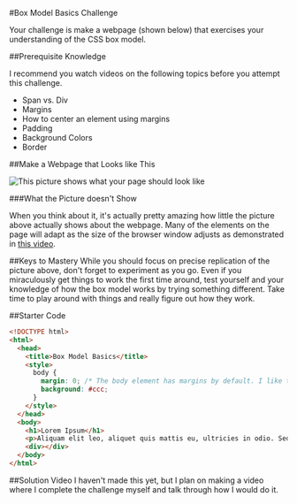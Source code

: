 #Box Model Basics Challenge

Your challenge is make a webpage (shown below) that exercises your understanding of the CSS box model.

##Prerequisite Knowledge

I recommend you watch videos on the following topics before you attempt this challenge.

* Span vs. Div
* Margins
* How to center an element using margins
* Padding
* Background Colors
* Border

##Make a Webpage that Looks like This 

![This picture shows what your page should look like](https://raw.github.com/christensenacademy/christensen-academy/master/modules/css-layouts/challenges/box-model-basics-challenge.png)

###What the Picture doesn't Show

When you think about it, it's actually pretty amazing how little the picture above actually shows about the webpage. Many of the elements on the page will adapt as the size of the browser window adjusts as demonstrated in [this video]().

##Keys to Mastery
While you should focus on precise replication of the picture above, don't forget to experiment as you go. Even if you miraculously get things to work the first time around, test yourself and your knowledge of how the box model works by trying something different. Take time to play around with things and really figure out how they work.

##Starter Code

```html
<!DOCTYPE html>
<html>
  <head>
    <title>Box Model Basics</title>
    <style>
      body { 
        margin: 0; /* The body element has margins by default. I like to turn them off. */
        background: #ccc;
      }
    </style>
  </head>
  <body>
    <h1>Lorem Ipsum</h1>
    <p>Aliquam elit leo, aliquet quis mattis eu, ultricies in odio. Sed porttitor, ligula in placerat tempus, tellus nunc accumsan nisi, a laoreet nulla diam sed neque. Praesent felis orci, <span>dignissim</span> non consectetur ac, fermentum id lectus. Duis neque tortor, molestie vel dictum vitae, lacinia nec nisi. Proin ut est eros. Proin commodo est vitae dui scelerisque semper. Integer ut tortor eu nisl interdum aliquet ac sit amet odio. Proin ut neque dolor. In non elementum massa. In non fringilla nibh. Suspendisse a tortor neque.</p>
    <div></div>
  </body>
</html>

```

##Solution Video
I haven't made this yet, but I plan on making a video where I complete the challenge myself and talk through how I would do it.